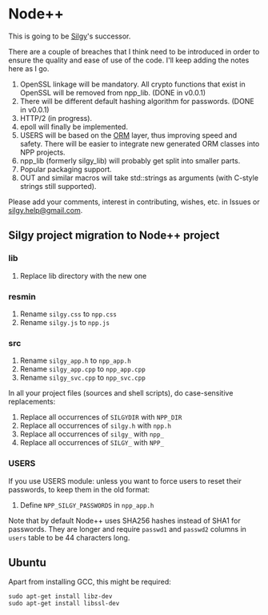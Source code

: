# Node++

This is going to be [Silgy](https://github.com/silgy/silgy)'s successor.

There are a couple of breaches that I think need to be introduced in order to ensure the quality and ease of use of the code. I'll keep adding the notes here as I go.

1. OpenSSL linkage will be mandatory. All crypto functions that exist in OpenSSL will be removed from npp_lib. (DONE in v0.0.1)
1. There will be different default hashing algorithm for passwords. (DONE in v0.0.1)
1. HTTP/2 (in progress).
1. epoll will finally be implemented.
1. USERS will be based on the [ORM](https://silgy.org/mysqldaogen) layer, thus improving speed and safety. There will be easier to integrate new generated ORM classes into NPP projects.
1. npp_lib (formerly silgy_lib) will probably get split into smaller parts.
1. Popular packaging support.
1. OUT and similar macros will take std::strings as arguments (with C-style strings still supported).

Please add your comments, interest in contributing, wishes, etc. in Issues or silgy.help@gmail.com.


## Silgy project migration to Node++ project

### lib

1. Replace lib directory with the new one


### resmin

1. Rename `silgy.css` to `npp.css`
2. Rename `silgy.js` to `npp.js`


### src

1. Rename `silgy_app.h` to `npp_app.h`
2. Rename `silgy_app.cpp` to `npp_app.cpp`
3. Rename `silgy_svc.cpp` to `npp_svc.cpp`


In all your project files (sources and shell scripts), do case-sensitive replacements:

1. Replace all occurrences of `SILGYDIR` with `NPP_DIR`
2. Replace all occurrences of `silgy.h` with `npp.h`
3. Replace all occurrences of `silgy_` with `npp_`
4. Replace all occurrences of `SILGY_` with `NPP_`


### USERS

If you use USERS module: unless you want to force users to reset their passwords, to keep them in the old format:

1. Define `NPP_SILGY_PASSWORDS` in `npp_app.h`

Note that by default Node++ uses SHA256 hashes instead of SHA1 for passwords. They are longer and require `passwd1` and `passwd2` columns in `users` table to be 44 characters long.


## Ubuntu

Apart from installing GCC, this might be required:

```
sudo apt-get install libz-dev
sudo apt-get install libssl-dev
```
